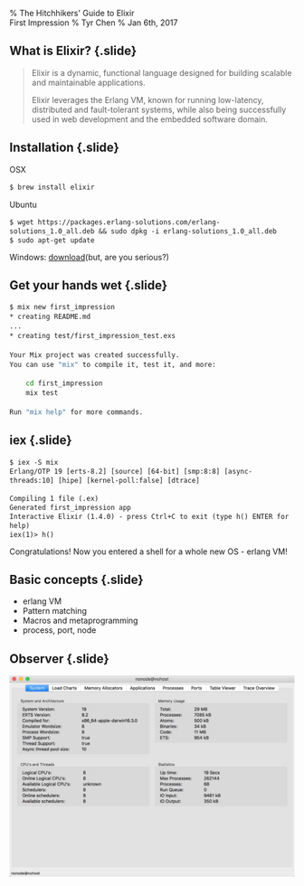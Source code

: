 % The Hitchhikers' Guide to Elixir<br/>First Impression
% Tyr Chen
% Jan 6th, 2017

## What is Elixir? {.slide}

> Elixir is a dynamic, functional language designed for building scalable and maintainable applications.
>
> Elixir leverages the Erlang VM, known for running low-latency, distributed and fault-tolerant systems,
while also being successfully used in web development and the embedded software domain.

## Installation {.slide}

OSX

```bash
$ brew install elixir
```
Ubuntu

```
$ wget https://packages.erlang-solutions.com/erlang-solutions_1.0_all.deb && sudo dpkg -i erlang-solutions_1.0_all.deb
$ sudo apt-get update
```

Windows: [download](https://repo.hex.pm/elixir-websetup.exe)(but, are you serious?)

## Get your hands wet {.slide}

```bash
$ mix new first_impression
* creating README.md
...
* creating test/first_impression_test.exs

Your Mix project was created successfully.
You can use "mix" to compile it, test it, and more:

    cd first_impression 
    mix test

Run "mix help" for more commands.
```

## iex {.slide}

```
$ iex -S mix
Erlang/OTP 19 [erts-8.2] [source] [64-bit] [smp:8:8] [async-threads:10] [hipe] [kernel-poll:false] [dtrace]

Compiling 1 file (.ex)
Generated first_impression app
Interactive Elixir (1.4.0) - press Ctrl+C to exit (type h() ENTER for help)
iex(1)> h()
```
Congratulations! Now you entered a shell for a whole new OS - erlang VM!


## Basic concepts {.slide}

* erlang VM
* Pattern matching
* Macros and metaprogramming
* process, port, node

## Observer {.slide}

![](images/s1/observer.jpg)

